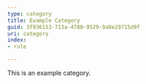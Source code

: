 ```yaml
---
type: category
title: Example Category
guid: 3f936153-713a-4780-9529-9a8e29715d9f
uri: category
index:
- rule

---
```

This is an example category.

